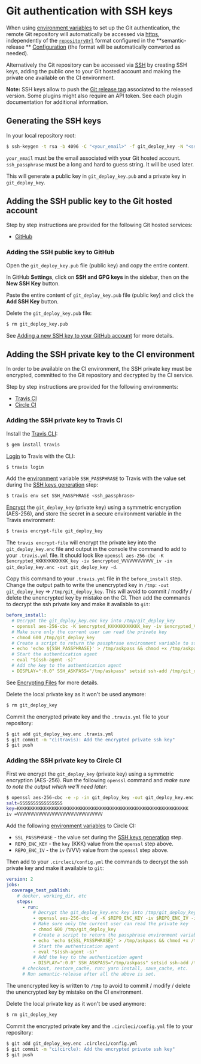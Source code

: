 # Git authentication with SSH keys

When using [environment variables](../../usage/ci-configuration.md#authentication) to set up the Git authentication, the
remote Git repository will automatically be accessed
via [https](https://git-scm.com/book/en/v2/Git-on-the-Server-The-Protocols#_the_http_protocols), independently of
the [`repositoryUrl`](../../usage/configuration.md#repositoryurl) format configured in the **semantic-release
** [Configuration](../../usage/configuration.md#configuration) (the format will be automatically converted as needed).

Alternatively the Git repository can be accessed
via [SSH](https://git-scm.com/book/en/v2/Git-on-the-Server-The-Protocols#_the_ssh_protocol) by creating SSH keys, adding
the public one to your Git hosted account and making the private one available on the CI environment.

**Note:** SSH keys allow to push the [Git release tag](https://git-scm.com/book/en/v2/Git-Basics-Tagging) associated to
the released version. Some plugins might also require an API token. See each plugin documentation for additional
information.

## Generating the SSH keys

In your local repository root:

```bash
$ ssh-keygen -t rsa -b 4096 -C "<your_email>" -f git_deploy_key -N "<ssh_passphrase>"
```

`your_email` must be the email associated with your Git hosted account. `ssh_passphrase` must be a long and hard to
guess string. It will be used later.

This will generate a public key in `git_deploy_key.pub` and a private key in `git_deploy_key`.

## Adding the SSH public key to the Git hosted account

Step by step instructions are provided for the following Git hosted services:

- [GitHub](#adding-the-ssh-public-key-to-github)

### Adding the SSH public key to GitHub

Open the `git_deploy_key.pub` file (public key) and copy the entire content.

In GitHub **Settings**, click on **SSH and GPG keys** in the sidebar, then on the **New SSH Key** button.

Paste the entire content of `git_deploy_key.pub` file (public key) and click the **Add SSH Key** button.

Delete the `git_deploy_key.pub` file:

```bash
$ rm git_deploy_key.pub
```

See [Adding a new SSH key to your GitHub account](https://help.github.com/articles/adding-a-new-ssh-key-to-your-github-account/)
for more details.

## Adding the SSH private key to the CI environment

In order to be available on the CI environment, the SSH private key must be encrypted, committed to the Git repository
and decrypted by the CI service.

Step by step instructions are provided for the following environments:

- [Travis CI](#adding-the-ssh-private-key-to-travis-ci)
- [Circle CI](#adding-the-ssh-private-key-to-circle-ci)

### Adding the SSH private key to Travis CI

Install the [Travis CLI](https://github.com/travis-ci/travis.rb#installation):

```bash
$ gem install travis
```

[Login](https://github.com/travis-ci/travis.rb#login) to Travis with the CLI:

```bash
$ travis login
```

Add the [environment](https://github.com/travis-ci/travis.rb#env) variable `SSH_PASSPHRASE` to Travis with the value set
during the [SSH keys generation](#generating-the-ssh-keys) step:

```bash
$ travis env set SSH_PASSPHRASE <ssh_passphrase>
```

[Encrypt](https://github.com/travis-ci/travis.rb#encrypt) the `git_deploy_key` (private key) using a symmetric
encryption (AES-256), and store the secret in a secure environment variable in the Travis environment:

```bash
$ travis encrypt-file git_deploy_key
```

The `travis encrypt-file` will encrypt the private key into the `git_deploy_key.enc` file and output in the console the
command to add to your `.travis.yml` file. It should look
like `openssl aes-256-cbc -K $encrypted_KKKKKKKKKKKK_key -iv $encrypted_VVVVVVVVVVVV_iv -in git_deploy_key.enc -out git_deploy_key -d`.

Copy this command to your `.travis.yml` file in the `before_install` step. Change the output path to write the
unencrypted key in `/tmp`: `-out git_deploy_key` => `/tmp/git_deploy_key`. This will avoid to commit / modify / delete
the unencrypted key by mistake on the CI. Then add the commands to decrypt the ssh private key and make it available
to `git`:

```yaml
before_install:
  # Decrypt the git_deploy_key.enc key into /tmp/git_deploy_key
  - openssl aes-256-cbc -K $encrypted_KKKKKKKKKKKK_key -iv $encrypted_VVVVVVVVVVVV_iv -in git_deploy_key.enc -out /tmp/git_deploy_key -d
  # Make sure only the current user can read the private key
  - chmod 600 /tmp/git_deploy_key
  # Create a script to return the passphrase environment variable to ssh-add
  - echo 'echo ${SSH_PASSPHRASE}' > /tmp/askpass && chmod +x /tmp/askpass
  # Start the authentication agent
  - eval "$(ssh-agent -s)"
  # Add the key to the authentication agent
  - DISPLAY=":0.0" SSH_ASKPASS="/tmp/askpass" setsid ssh-add /tmp/git_deploy_key </dev/null
```

See [Encrypting Files](https://docs.travis-ci.com/user/encrypting-files) for more details.

Delete the local private key as it won't be used anymore:

```bash
$ rm git_deploy_key
```

Commit the encrypted private key and the `.travis.yml` file to your repository:

```bash
$ git add git_deploy_key.enc .travis.yml
$ git commit -m "ci(travis): Add the encrypted private ssh key"
$ git push
```

### Adding the SSH private key to Circle CI

First we encrypt the `git_deploy_key` (private key) using a symmetric encryption (AES-256). Run the following `openssl`
command and _make sure to note the output which we'll need later_:

```bash
$ openssl aes-256-cbc -e -p -in git_deploy_key -out git_deploy_key.enc -K `openssl rand -hex 32` -iv `openssl rand -hex 16`
salt=SSSSSSSSSSSSSSSS
key=KKKKKKKKKKKKKKKKKKKKKKKKKKKKKKKKKKKKKKKKKKKKKKKKKKKKKKKKKKKKKKKK
iv =VVVVVVVVVVVVVVVVVVVVVVVVVVVVVVVV
```

Add the
following [environment variables](https://circleci.com/docs/2.0/env-vars/#adding-environment-variables-in-the-app) to
Circle CI:

- `SSL_PASSPHRASE` - the value set during the [SSH keys generation](#generating-the-ssh-keys) step.
- `REPO_ENC_KEY` - the `key` (KKK) value from the `openssl` step above.
- `REPO_ENC_IV` - the `iv` (VVV) value from the `openssl` step above.

Then add to your `.circleci/config.yml` the commands to decrypt the ssh private key and make it available to `git`:

```yaml
version: 2
jobs:
  coverage_test_publish:
    # docker, working_dir, etc
    steps:
      - run:
          # Decrypt the git_deploy_key.enc key into /tmp/git_deploy_key
          - openssl aes-256-cbc -d -K $REPO_ENC_KEY -iv $REPO_ENC_IV -in git_deploy_key.enc -out /tmp/git_deploy_key
          # Make sure only the current user can read the private key
          - chmod 600 /tmp/git_deploy_key
          # Create a script to return the passphrase environment variable to ssh-add
          - echo 'echo ${SSL_PASSPHRASE}' > /tmp/askpass && chmod +x /tmp/askpass
          # Start the authentication agent
          - eval "$(ssh-agent -s)"
          # Add the key to the authentication agent
          - DISPLAY=":0.0" SSH_ASKPASS="/tmp/askpass" setsid ssh-add /tmp/git_deploy_key </dev/null
      # checkout, restore_cache, run: yarn install, save_cache, etc.
      # Run semantic-release after all the above is set.
```

The unencrypted key is written to `/tmp` to avoid to commit / modify / delete the unencrypted key by mistake on the CI
environment.

Delete the local private key as it won't be used anymore:

```bash
$ rm git_deploy_key
```

Commit the encrypted private key and the `.circleci/config.yml` file to your repository:

```bash
$ git add git_deploy_key.enc .circleci/config.yml
$ git commit -m "ci(circle): Add the encrypted private ssh key"
$ git push
```
